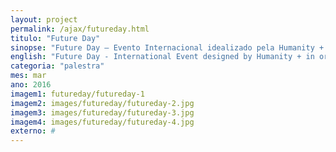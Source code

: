 ```yaml
---
layout: project
permalink: /ajax/futureday.html
titulo: "Future Day"
sinopse: "Future Day – Evento Internacional idealizado pela Humanity + com o objetivo de discutir os impactos da tecnologia nos desdobramentos do ser humano do futuro."
english: "Future Day - International Event designed by Humanity + in order to discuss the technology impact on the unfolding of the human being of the future."
categoria: "palestra"
mes: mar
ano: 2016
imagem1: futureday/futureday-1
imagem2: images/futureday/futureday-2.jpg
imagem3: images/futureday/futureday-3.jpg
imagem4: images/futureday/futureday-4.jpg
externo: #
---
```

